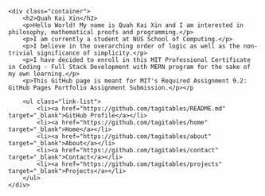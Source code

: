 <!DOCTYPE html>
<html lang="en">

  <head>
    <meta charset="UTF-8">
    <meta name="viewport" content="width=device-width, initial-scale=1.0">
  </head>

  <body>
  
    <div class="container">
        <h2>Quah Kai Xin</h2>
        <p>Hello World! My name is Quah Kai Xin and I am interested in philosophy, mathematical proofs and programming.</p>
        <p>I am currently a student at NUS School of Computing.</p>
        <p>I believe in the overarching order of logic as well as the non-trivial significance of simplicity.</p>
        <p>I have decided to enroll in this MIT Professional Certificate in Coding - Full Stack Development with MERN program for the sake of my own learning.</p> 
        <p>This GitHub page is meant for MIT's Required Assignment 9.2: GitHub Pages Portfolio Assignment Submission.</p></p

        <ul class="link-list">
            <li><a href="https://github.com/tagitables/README.md" target="_blank">GitHub Profile</a></li>
            <li><a href="https://github.com/tagitables/home" target="_blank">Home</a></li>
            <li><a href="https://github.com/tagitables/about" target="_blank">About</a></li>
            <li><a href="https://github.com/tagitables/contact" target="_blank">Contact</a></li>
            <li><a href="https://github.com/tagitables/projects" target="_blank">Projects</a></li>
        </ul>
    </div>
  
  </body>
  
  </html>

<!--
<!DOCTYPE html>
<html lang="en">

  <head>
    <meta charset="UTF-8">
    <meta name="viewport" content="width=device-width, initial-scale=1.0">
  </head>
  
  <body>
    <h2>Quah Kai Xin</h2>
    <p>Hello World! My name is Quah Kai Xin and I am interested in philosophy, mathematical proofs and programming.</p>
    <p>I am currently a student at NUS School of Computing.</p>
    <p>I believe in the overarching order of logic as well as the non-trivial significance of simplicity.</p>
    <p>I have decided to enroll in this MIT Professional Certificate in Coding - Full Stack Development with MERN program for the sake of my own learning.</p> 
    <p>This GitHub page is meant for MIT's Required Assignment 9.2: GitHub Pages Portfolio Assignment Submission.</p></p>
    <a href="https://github.com/tagitables" class="btn btn-primary" target="_blank">View GitHub Profile</a>    
 </body>

</html>
-->

<!--
<!DOCTYPE html>
<html lang="en">
<head>
    <meta charset="UTF-8">
    <meta name="viewport" content="width=device-width, initial-scale=1.0">
    <title>GitHub Profile Page</title>
    <style>
        body {
            font-family: Arial, sans-serif;
            background-color: #f6f8fa; /* Light GitHub background color */
            color: #24292e; /* GitHub text color */
            margin: 0;
            padding: 0;
            display: flex;
            flex-direction: column;
            align-items: center;
            justify-content: center;
            height: 100vh;
            text-align: center;
        }

        .container {
            background-color: #fff;
            border: 1px solid #d0d7de; /* Light border to mimic GitHub's profile card */
            border-radius: 6px;
            box-shadow: 0 1px 5px rgba(0,0,0,0.1);
            padding: 20px;
            max-width: 600px;
            width: 100%;
        }

        h2 {
            color: #24292e;
            margin-bottom: 10px;
        }

        p {
            margin: 20px 0;
            color: #586069; /* GitHub text color for paragraphs */
        }

        a {
            color: #0366d6; /* GitHub link color */
            text-decoration: none;
            background-color: #f1f8ff;
            padding: 10px 15px;
            border-radius: 4px;
            margin: 0 5px;
            transition: background-color 0.3s, color 0.3s;
        }

        a:hover {
            background-color: #e1e4e8;
            color: #0366d6;
        }

        .link-list {
            list-style: none;
            padding: 0;
        }

        .link-list li {
            display: inline;
        }
    </style>
</head>
<body>

    <div class="container">
        <h2>Quah Kai Xin</h2>
        <p>Hello World! My name is Quah Kai Xin and I am interested in philosophy, mathematical proofs and programming.</p>
        <p>I am currently a student at NUS School of Computing.</p>
        <p>I believe in the overarching order of logic as well as the non-trivial significance of simplicity.</p>
        <p>I have decided to enroll in this MIT Professional Certificate in Coding - Full Stack Development with MERN program for the sake of my own learning.</p> 
        <p>This GitHub page is meant for MIT's Required Assignment 9.2: GitHub Pages Portfolio Assignment Submission.</p></p

        <ul class="link-list">
            <li><a href="https://github.com/tagitables/README.md" target="_blank">GitHub Profile</a></li>
            <li><a href="https://github.com/tagitables/home" target="_blank">Home</a></li>
            <li><a href="https://github.com/tagitables/about" target="_blank">About</a></li>
            <li><a href="https://github.com/tagitables/contact" target="_blank">Contact</a></li>
            <li><a href="https://github.com/tagitables/projects" target="_blank">Projects</a></li>
        </ul>
    </div>

</body>
</html>
-->

